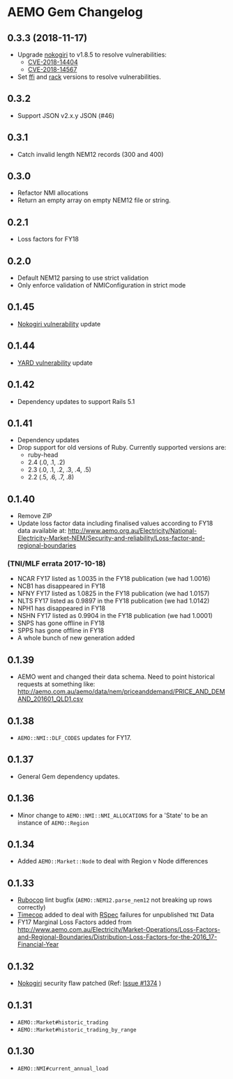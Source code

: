 # AEMO Gem Changelog

## 0.3.3 (2018-11-17)

- Upgrade [nokogiri](https://rubygems.org/gems/nokogiri) to v1.8.5 to resolve
  vulnerabilities:
  - [CVE-2018-14404](https://nvd.nist.gov/vuln/detail/CVE-2018-14404)
  - [CVE-2018-14567](https://nvd.nist.gov/vuln/detail/CVE-2018-14567)
- Set [ffi](https://rubygems.org/gems/ffi) and
  [rack](https://rubygems.org/gems/rack) versions to resolve vulnerabilities.

## 0.3.2

- Support JSON v2.x.y JSON (#46)

## 0.3.1

- Catch invalid length  NEM12 records (300 and 400)

## 0.3.0

- Refactor NMI allocations
- Return an empty array on empty NEM12 file or string.

## 0.2.1

- Loss factors for FY18

## 0.2.0

- Default NEM12 parsing to use strict validation
- Only enforce validation of NMIConfiguration in strict mode

## 0.1.45

- [Nokogiri vulnerability](https://rubysec.com/advisories/nokogiri-CVE-2017-15412)
  update

## 0.1.44

- [YARD vulnerability](https://rubysec.com/advisories/yard-CVE-2017-17042)
  update

## 0.1.42

- Dependency updates to support Rails 5.1

## 0.1.41

- Dependency updates
- Drop support for old versions of Ruby. Currently supported versions are:
  - ruby-head
  - 2.4 (.0, .1, .2)
  - 2.3 (.0, .1, .2, .3, .4, .5)
  - 2.2 (.5, .6, .7, .8)

## 0.1.40

- Remove ZIP
- Update loss factor data including finalised values according to FY18 data
  available at:
  http://www.aemo.org.au/Electricity/National-Electricity-Market-NEM/Security-and-reliability/Loss-factor-and-regional-boundaries

### (TNI/MLF errata 2017-10-18)

- NCAR FY17 listed as 1.0035 in the FY18 publication (we had 1.0016)
- NCB1 has disappeared in FY18
- NFNY FY17 listed as 1.0825 in the FY18 publication (we had 1.0157)
- NLTS FY17 listed as 0.9897 in the FY18 publication (we had 1.0142)
- NPH1 has disappeared in FY18
- NSHN FY17 listed as 0.9904 in the FY18 publication (we had 1.0001)
- SNPS has gone offline in FY18
- SPPS has gone offline in FY18
- A whole bunch of new generation added

## 0.1.39

- AEMO went and changed their data schema. Need to point historical requests
  at something like:
  http://aemo.com.au/aemo/data/nem/priceanddemand/PRICE_AND_DEMAND_201601_QLD1.csv

## 0.1.38

- `AEMO::NMI::DLF_CODES` updates for FY17.

## 0.1.37

- General Gem dependency updates.

## 0.1.36

- Minor change to `AEMO::NMI::NMI_ALLOCATIONS` for a 'State' to be an instance
  of `AEMO::Region`

## 0.1.34

- Added `AEMO::Market::Node` to deal with Region v Node differences

## 0.1.33

- [Rubocop](https://github.com/rubocop-hq/rubocop) lint bugfix
  (`AEMO::NEM12.parse_nem12` not breaking up rows correctly)
- [Timecop](https://github.com/travisjeffery/timecop) added to deal with
  [RSpec](https://rspec.info/) failures for unpublished `TNI` Data
- FY17 Marginal Loss Factors added from
  http://www.aemo.com.au/Electricity/Market-Operations/Loss-Factors-and-Regional-Boundaries/Distribution-Loss-Factors-for-the-2016_17-Financial-Year

## 0.1.32

- [Nokogiri](https://github.com/sparklemotion/nokogiri) security flaw patched
  (Ref: [Issue #1374](https://github.com/sparklemotion/nokogiri/issues/1374) )

## 0.1.31

- `AEMO::Market#historic_trading`
- `AEMO::Market#historic_trading_by_range`

## 0.1.30

- `AEMO::NMI#current_annual_load`
